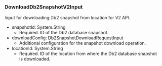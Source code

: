 ### DownloadDb2SnapshotV2Input
Input for downloading Db2 snapshot from location for V2 API.

- snapshotId: System.String
  - Required. ID of the Db2 database snapshot.
- downloadConfig: Db2SnapshotDownloadRequestInput
  - Additional configuration for the snapshot download operation.
- locationId: System.String
  - Required. ID of the location from where the Db2 database snapshot is downloaded.
